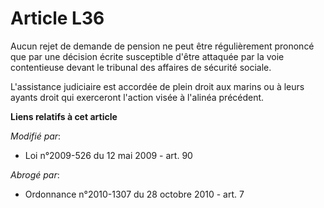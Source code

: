 # Article L36

Aucun rejet de demande de pension ne peut être régulièrement prononcé que par une décision écrite susceptible d'être attaquée
par la voie contentieuse devant le tribunal des affaires de sécurité sociale. 

L'assistance judiciaire est accordée de plein droit aux marins ou à leurs ayants droit qui exerceront l'action visée à
l'alinéa précédent.

**Liens relatifs à cet article**

_Modifié par_:

  - Loi n°2009-526 du 12 mai 2009 - art. 90

_Abrogé par_:

  - Ordonnance n°2010-1307 du 28 octobre 2010 - art. 7
